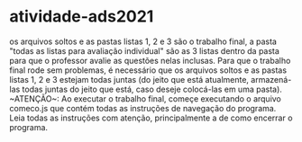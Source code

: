# atividade-ads2021
os arquivos soltos e as pastas listas 1, 2 e 3 são o trabalho final, a pasta "todas as listas para avaliação individual" são as 3 listas dentro da pasta para que o professor avalie as questões nelas inclusas.
Para que o trabalho final rode sem problemas, é necessário que os arquivos soltos e as pastas listas 1, 2 e 3 estejam todas juntas (do jeito que está atualmente, armazená-las todas juntas do jeito que está, caso deseje colocá-las em uma pasta).
~ATENÇÃO~: Ao executar o trabalho final, começe executando o arquivo comeco.js que contém todas as instruções de navegação do programa.
Leia todas as instruções com atenção, principalmente a de como encerrar o programa.
